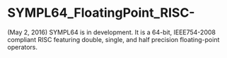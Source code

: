 # SYMPL64_FloatingPoint_RISC-
(May 2, 2016) SYMPL64 is in development.  It is a 64-bit, IEEE754-2008 compliant RISC featuring double, single, and half precision floating-point operators.
